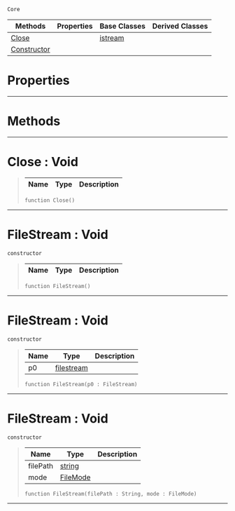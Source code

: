  `Core`

|Methods|Properties|Base Classes|Derived Classes|
|---|---|---|---|
|[ Close](https://github.com/zeroengineteam/ZeroDocs/blob/master/code_reference/nada_base_types/filestream.markdown#close-void)| |[istream](https://github.com/zeroengineteam/ZeroDocs/blob/master/code_reference/nada_base_types/istream.markdown)| |
|[ Constructor](https://github.com/zeroengineteam/ZeroDocs/blob/master/code_reference/nada_base_types/filestream.markdown#filestream-void)| | | |


 #  Properties


---  
 #  Methods


---  
 #  Close : Void

> 
> |Name|Type|Description|
> |---|---|---|
> ``` lang=cpp, name=Nada
> function Close()
> ``` 


---  
 #  FileStream : Void

 `constructor`

> 
> |Name|Type|Description|
> |---|---|---|
> ``` lang=cpp, name=Nada
> function FileStream()
> ``` 


---  
 #  FileStream : Void

 `constructor`

> 
> |Name|Type|Description|
> |---|---|---|
> |p0|[filestream](https://github.com/zeroengineteam/ZeroDocs/blob/master/code_reference/nada_base_types/filestream.markdown)| |
> ``` lang=cpp, name=Nada
> function FileStream(p0 : FileStream)
> ``` 


---  
 #  FileStream : Void

 `constructor`

> 
> |Name|Type|Description|
> |---|---|---|
> |filePath|[string](https://github.com/zeroengineteam/ZeroDocs/blob/master/code_reference/nada_base_types/string.markdown)| |
> |mode|[FileMode](https://github.com/zeroengineteam/ZeroDocs/blob/master/code_reference/flags_reference.markdown#filemode)| |
> ``` lang=cpp, name=Nada
> function FileStream(filePath : String, mode : FileMode)
> ``` 


---  
 

 